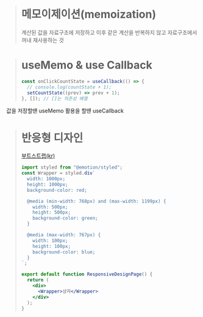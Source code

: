 > # 메모이제이션(memoization)
>
> 계산된 값을 자료구조에 저장하고 이후 같은 계산을 반복하지 않고 자료구조에서 꺼내 재사용하는 것

> # useMemo & use Callback
>
> ```jsx
> const onClickCountState = useCallback(() => {
>   // console.log(countState + 1);
>   setCountState((prev) => prev + 1);
> }, []); // []는 의존성 배열
> ```

값을 저장할떈 useMemo
활용을 할떈 useCallback

> # 반응형 디자인
>
> [부트스트랩(kr)](http://bootstrapk.com/css/)
>
> ```jsx
> import styled from "@emotion/styled";
> const Wrapper = styled.div`
>   width: 1000px;
>   height: 1000px;
>   background-color: red;
>
>   @media (min-width: 768px) and (max-width: 1199px) {
>     width: 500px;
>     height: 500px;
>     background-color: green;
>   }
>
>   @media (max-width: 767px) {
>     width: 100px;
>     height: 100px;
>     background-color: blue;
>   }
> `;
>
> export default function ResponsiveDesignPage() {
>   return (
>     <div>
>       <Wrapper>상자</Wrapper>
>     </div>
>   );
> }
> ```
